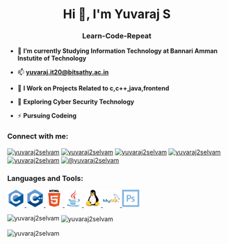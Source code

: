 <h1 align="center">Hi 👋, I'm Yuvaraj S</h1>
<h3 align="center">Learn-Code-Repeat</h3>

- 🔭 **I’m currently Studying Information Technology at Bannari Amman Instutite of Technology**

- 📫 **yuvaraj.it20@bitsathy.ac.in**

- 🤝 **I Work on Projects Related to c,c++,java,frontend**

- 🌱 **Exploring Cyber Security Technology**

- ⚡ **Pursuing Codeing**

<h3 align="left">Connect with me:</h3>
<p align="left">
<a href="https://twitter.com/yuvaraj2selvam" target="blank"><img align="center" src="https://raw.githubusercontent.com/rahuldkjain/github-profile-readme-generator/master/src/images/icons/Social/twitter.svg" alt="yuvaraj2selvam" height="30" width="40" /></a>
<a href="https://linkedin.com/in/yuvaraj2selvam" target="blank"><img align="center" src="https://raw.githubusercontent.com/rahuldkjain/github-profile-readme-generator/master/src/images/icons/Social/linked-in-alt.svg" alt="yuvaraj2selvam" height="30" width="40" /></a>
<a href="https://stackoverflow.com/users/yuvaraj2selvam" target="blank"><img align="center" src="https://raw.githubusercontent.com/rahuldkjain/github-profile-readme-generator/master/src/images/icons/Social/stack-overflow.svg" alt="yuvaraj2selvam" height="30" width="40" /></a>
<a href="https://instagram.com/yuvaraj2selvam" target="blank"><img align="center" src="https://raw.githubusercontent.com/rahuldkjain/github-profile-readme-generator/master/src/images/icons/Social/instagram.svg" alt="yuvaraj2selvam" height="30" width="40" /></a>
<a href="https://www.codechef.com/users/yuvaraj2selvam" target="blank"><img align="center" src="https://cdn.jsdelivr.net/npm/simple-icons@3.1.0/icons/codechef.svg" alt="yuvaraj2selvam" height="30" width="40" /></a>
<a href="https://www.leetcode.com/@yuvaraj2selvam" target="blank"><img align="center" src="https://raw.githubusercontent.com/rahuldkjain/github-profile-readme-generator/master/src/images/icons/Social/leet-code.svg" alt="@yuvaraj2selvam" height="30" width="40" /></a>
</p>

<h3 align="left">Languages and Tools:</h3>
<p align="left"> <a href="https://www.cprogramming.com/" target="_blank" rel="noreferrer"> <img src="https://raw.githubusercontent.com/devicons/devicon/master/icons/c/c-original.svg" alt="c" width="40" height="40"/> </a> <a href="https://www.w3schools.com/cpp/" target="_blank" rel="noreferrer"> <img src="https://raw.githubusercontent.com/devicons/devicon/master/icons/cplusplus/cplusplus-original.svg" alt="cplusplus" width="40" height="40"/> </a> <a href="https://www.w3.org/html/" target="_blank" rel="noreferrer"> <img src="https://raw.githubusercontent.com/devicons/devicon/master/icons/html5/html5-original-wordmark.svg" alt="html5" width="40" height="40"/> </a> <a href="https://www.java.com" target="_blank" rel="noreferrer"> <img src="https://raw.githubusercontent.com/devicons/devicon/master/icons/java/java-original.svg" alt="java" width="40" height="40"/> </a> <a href="https://www.linux.org/" target="_blank" rel="noreferrer"> <img src="https://raw.githubusercontent.com/devicons/devicon/master/icons/linux/linux-original.svg" alt="linux" width="40" height="40"/> </a> <a href="https://www.mysql.com/" target="_blank" rel="noreferrer"> <img src="https://raw.githubusercontent.com/devicons/devicon/master/icons/mysql/mysql-original-wordmark.svg" alt="mysql" width="40" height="40"/> </a> <a href="https://www.photoshop.com/en" target="_blank" rel="noreferrer"> <img src="https://raw.githubusercontent.com/devicons/devicon/master/icons/photoshop/photoshop-line.svg" alt="photoshop" width="40" height="40"/> </a> </p>

<p><img align="left" src="https://github-readme-stats.vercel.app/api/top-langs?username=yuvaraj2selvam&show_icons=true&locale=en&layout=compact" alt="yuvaraj2selvam" /></p>

<p>&nbsp;<img align="center" src="https://github-readme-stats.vercel.app/api?username=yuvaraj2selvam&show_icons=true&locale=en" alt="yuvaraj2selvam" /></p>

<p><img align="center" src="https://github-readme-streak-stats.herokuapp.com/?user=yuvaraj2selvam&" alt="yuvaraj2selvam" /></p>
